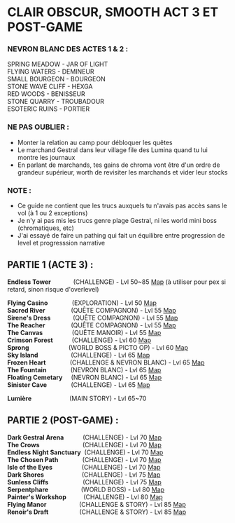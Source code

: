 # CLAIR OBSCUR, SMOOTH ACT 3 ET POST-GAME

### NEVRON BLANC DES ACTES 1 & 2 :
SPRING MEADOW - JAR OF LIGHT  
FLYING WATERS - DEMINEUR  
SMALL BOURGEON - BOURGEON  
STONE WAVE CLIFF - HEXGA  
RED WOODS - BENISSEUR  
STONE QUARRY - TROUBADOUR  
ESOTERIC RUINS - PORTIER  

### NE PAS OUBLIER :
- Monter la relation au camp pour débloquer les quêtes 
- Le marchand Gestral dans leur village file des Lumina quand tu lui montre les journaux
- En parlant de marchands, tes gains de chroma vont être d'un ordre de grandeur supérieur, worth de revisiter les marchands et vider leur stocks

### NOTE :
- Ce guide ne contient que les trucs auxquels tu n'avais pas accès sans le vol (à 1 ou 2 exceptions)
- Je n'y ai pas mis les trucs genre plage Gestral, ni les world mini boss (chromatiques, etc)
- J'ai essayé de faire un pathing qui fait un équilibre entre progression de level et progresssion narrative

## PARTIE 1 (ACTE 3) :
**Endless Tower**&nbsp;&nbsp;&nbsp;&nbsp;&nbsp;&nbsp;&nbsp;&nbsp;&nbsp;&nbsp;&nbsp;&nbsp;&nbsp;(CHALLENGE) - Lvl 50~85 [Map](<https://expedition33.wiki.fextralife.com/Interactive+Map?id=94&code=mapA>) (à utiliser pour pex si retard, sinon risque d'overlevel)

**Flying Casino**&nbsp;&nbsp;&nbsp;&nbsp;&nbsp;&nbsp;&nbsp;&nbsp;&nbsp;&nbsp;&nbsp;&nbsp;&nbsp;&nbsp;(EXPLORATION) - Lvl 50 [Map](<https://expedition33.wiki.fextralife.com/Interactive+Map?id=281&code=mapA>)  
**Sacred River**&nbsp;&nbsp;&nbsp;&nbsp;&nbsp;&nbsp;&nbsp;&nbsp;&nbsp;&nbsp;&nbsp;&nbsp;&nbsp;&nbsp;&nbsp;(QUÊTE COMPAGNON) -  Lvl 55 [Map](<https://expedition33.wiki.fextralife.com/Interactive+Map?id=157&code=mapA>)  
**Sirene's Dress**&nbsp;&nbsp;&nbsp;&nbsp;&nbsp;&nbsp;&nbsp;&nbsp;&nbsp;&nbsp;&nbsp;&nbsp;&nbsp;(QUÊTE COMPAGNON) - Lvl 55 [Map](<https://expedition33.wiki.fextralife.com/Interactive+Map?id=251&code=mapA>)  
**The Reacher**&nbsp;&nbsp;&nbsp;&nbsp;&nbsp;&nbsp;&nbsp;&nbsp;&nbsp;&nbsp;&nbsp;&nbsp;&nbsp;&nbsp;&nbsp;(QUÊTE COMPAGNON) - Lvl 55 [Map](<https://expedition33.wiki.fextralife.com/Interactive+Map?id=321&code=mapA>)  
**The Canvas**&nbsp;&nbsp;&nbsp;&nbsp;&nbsp;&nbsp;&nbsp;&nbsp;&nbsp;&nbsp;&nbsp;&nbsp;&nbsp;&nbsp;&nbsp;&nbsp;&nbsp;(QUÊTE MANOIR) - Lvl 55 [Map](<https://expedition33.wiki.fextralife.com/Interactive+Map?id=204&code=mapA>)  
**Crimson Forest**&nbsp;&nbsp;&nbsp;&nbsp;&nbsp;&nbsp;&nbsp;&nbsp;&nbsp;&nbsp;&nbsp;(CHALLENGE) - Lvl 60 [Map](<https://expedition33.wiki.fextralife.com/Interactive+Map?id=95&code=mapA>)  
**Sprong**&nbsp;&nbsp;&nbsp;&nbsp;&nbsp;&nbsp;&nbsp;&nbsp;&nbsp;&nbsp;&nbsp;&nbsp;&nbsp;&nbsp;&nbsp;&nbsp;&nbsp;&nbsp;&nbsp;&nbsp;&nbsp;&nbsp; (WORLD BOSS & PICTO OP) - Lvl 60 [Map](<https://expedition33.wiki.fextralife.com/Interactive+Map?id=105&code=mapA>)  
**Sky Island**&nbsp;&nbsp;&nbsp;&nbsp;&nbsp;&nbsp;&nbsp;&nbsp;&nbsp;&nbsp;&nbsp;&nbsp;&nbsp;&nbsp;&nbsp;&nbsp;&nbsp;&nbsp;&nbsp;(CHALLENGE) - Lvl 65 [Map](<https://expedition33.wiki.fextralife.com/Interactive+Map?id=279&code=mapA>)  
**Frozen Heart**&nbsp;&nbsp;&nbsp;&nbsp;&nbsp;&nbsp;&nbsp;&nbsp;&nbsp;&nbsp;&nbsp;&nbsp;&nbsp;&nbsp;(CHALLENGE & NEVRON BLANC) - Lvl 65 [Map](<https://expedition33.wiki.fextralife.com/Interactive+Map?id=137&code=mapA>)  
**The Fountain**&nbsp;&nbsp;&nbsp;&nbsp;&nbsp;&nbsp;&nbsp;&nbsp;&nbsp;&nbsp;&nbsp;&nbsp;&nbsp;&nbsp;(NEVRON BLANC) - Lvl 65 [Map](<https://expedition33.wiki.fextralife.com/Interactive+Map?id=245&code=mapA>)  
**Floating Cemetary**&nbsp;&nbsp;&nbsp;&nbsp;&nbsp;(NEVRON BLANC) - Lvl 65 [Map](<https://expedition33.wiki.fextralife.com/Interactive+Map?id=248&code=mapA>)  
**Sinister Cave**&nbsp;&nbsp;&nbsp;&nbsp;&nbsp;&nbsp;&nbsp;&nbsp;&nbsp;&nbsp;&nbsp;&nbsp;&nbsp;&nbsp;(CHALLENGE) - Lvl 65 [Map](<https://expedition33.wiki.fextralife.com/Interactive+Map?id=201&code=mapA>)  
  
**Lumière**&nbsp;&nbsp;&nbsp;&nbsp;&nbsp;&nbsp;&nbsp;&nbsp;&nbsp;&nbsp;&nbsp;&nbsp;&nbsp;&nbsp;&nbsp;&nbsp;&nbsp;&nbsp;&nbsp;&nbsp;&nbsp;&nbsp;(MAIN STORY) - Lvl 65~70  

## PARTIE 2 (POST-GAME) :
**Dark Gestral Arena**&nbsp;&nbsp;&nbsp;&nbsp;&nbsp;&nbsp;&nbsp;&nbsp;&nbsp;&nbsp;&nbsp;(CHALLENGE) - Lvl 70 [Map](<https://expedition33.wiki.fextralife.com/Interactive+Map?id=246&code=mapA>)  
**The Crows**&nbsp;&nbsp;&nbsp;&nbsp;&nbsp;&nbsp;&nbsp;&nbsp;&nbsp;&nbsp;&nbsp;&nbsp;&nbsp;&nbsp;&nbsp;&nbsp;&nbsp;&nbsp;&nbsp;&nbsp;&nbsp;&nbsp;&nbsp;&nbsp;&nbsp;(CHALLENGE) - Lvl 70 [Map](<https://expedition33.wiki.fextralife.com/Interactive+Map?id=174&code=mapA>)  
**Endless Night Sanctuary**&nbsp;&nbsp;(CHALLENGE) - Lvl 70 [Map](<https://expedition33.wiki.fextralife.com/Interactive+Map?id=260&code=mapA>)  
**The Chosen Path**&nbsp;&nbsp;&nbsp;&nbsp;&nbsp;&nbsp;&nbsp;&nbsp;&nbsp;&nbsp;&nbsp;&nbsp;&nbsp;&nbsp;(CHALLENGE) - Lvl 70 [Map](<https://expedition33.wiki.fextralife.com/Interactive+Map?id=158&code=mapA>)  
**Isle of the Eyes**&nbsp;&nbsp;&nbsp;&nbsp;&nbsp;&nbsp;&nbsp;&nbsp;&nbsp;&nbsp;&nbsp;&nbsp;&nbsp;&nbsp;&nbsp;&nbsp;&nbsp;(CHALLENGE) - Lvl 70 [Map](<https://expedition33.wiki.fextralife.com/Interactive+Map?id=304&code=mapA>)  
**Dark Shores**&nbsp;&nbsp;&nbsp;&nbsp;&nbsp;&nbsp;&nbsp;&nbsp;&nbsp;&nbsp;&nbsp;&nbsp;&nbsp;&nbsp;&nbsp;&nbsp;&nbsp;&nbsp;&nbsp;&nbsp;&nbsp;&nbsp;(CHALLENGE) - Lvl 75 [Map](<https://expedition33.wiki.fextralife.com/Interactive+Map?id=19&code=mapA>)  
**Sunless Cliffs**&nbsp;&nbsp;&nbsp;&nbsp;&nbsp;&nbsp;&nbsp;&nbsp;&nbsp;&nbsp;&nbsp;&nbsp;&nbsp;&nbsp;&nbsp;&nbsp;&nbsp;&nbsp;&nbsp;&nbsp;(CHALLENGE) - Lvl 75 [Map](<https://expedition33.wiki.fextralife.com/Interactive+Map?id=296&code=mapA>)  
**Serpentphare**&nbsp;&nbsp;&nbsp;&nbsp;&nbsp;&nbsp;&nbsp;&nbsp;&nbsp;&nbsp;&nbsp;&nbsp;&nbsp;&nbsp;&nbsp;&nbsp;&nbsp;&nbsp; (WORLD BOSS) - Lvl 80 [Map](<https://expedition33.wiki.fextralife.com/Interactive+Map?id=280&code=mapA>)  
**Painter's Workshop**&nbsp;&nbsp;&nbsp;&nbsp;&nbsp;&nbsp;&nbsp;&nbsp;&nbsp;&nbsp;(CHALLENGE) - Lvl 80 [Map](<https://expedition33.wiki.fextralife.com/Interactive+Map?id=195&code=mapA>)  
**Flying Manor**&nbsp;&nbsp;&nbsp;&nbsp;&nbsp;&nbsp;&nbsp;&nbsp;&nbsp;&nbsp;&nbsp;&nbsp;&nbsp;&nbsp;&nbsp;&nbsp;&nbsp;&nbsp;&nbsp;(CHALLENGE & STORY) - Lvl 85 [Map](<https://expedition33.wiki.fextralife.com/Interactive+Map?id=247&code=mapA>)  
**Renoir's Draft**&nbsp;&nbsp;&nbsp;&nbsp;&nbsp;&nbsp;&nbsp;&nbsp;&nbsp;&nbsp;&nbsp;&nbsp;&nbsp;&nbsp;&nbsp;&nbsp;&nbsp;&nbsp;(CHALLENGE & STORY) - Lvl 85 [Map](<https://expedition33.wiki.fextralife.com/Interactive+Map?id=297&code=mapA>)  

